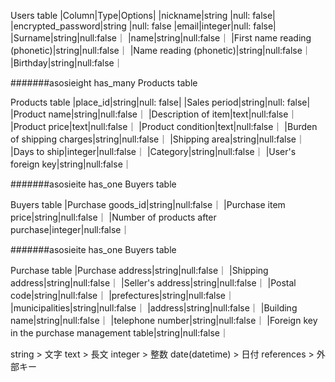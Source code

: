 Users table
|Column|Type|Options|
|nickname|string |null: false|
|encrypted_password|string |null: false
|email|integer|null: false|
|Surname|string|null:false｜
|name|string|null:false｜
|First name reading (phonetic)|string|null:false｜
|Name reading (phonetic)|string|null:false｜
|Birthday|string|null:false｜

#######asosieight
has_many Products table


Products table
|place_id|string|null: false|
|Sales period|string|null: false|
|Product name|string|null:false｜
|Description of item|text|null:false｜
|Product price|text|null:false｜
|Product condition|text|null:false｜
|Burden of shipping charges|string|null:false｜
|Shipping area|string|null:false｜
|Days to ship|integer|null:false｜
|Category|string|null:false｜
|User's foreign key|string|null:false｜

#######asosieite
has_one Buyers table

Buyers table
|Purchase goods_id|string|null:false｜
|Purchase item price|string|null:false｜
|Number of products after purchase|integer|null:false｜

#######asosieite
has_one Buyers table

Purchase table
|Purchase address|string|null:false｜
|Shipping address|string|null:false｜
|Seller's address|string|null:false｜
|Postal code|string|null:false｜
|prefectures|string|null:false｜
|municipalities|string|null:false｜
|address|string|null:false｜
|Building name|string|null:false｜
|telephone number|string|null:false｜
|Foreign key in the purchase management table|string|null:false｜

string  >  文字
text  > 長文
integer > 整数
date(datetime) > 日付
references > 外部キー